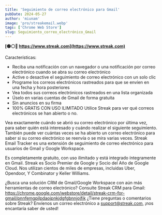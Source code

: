 ```yaml
---
title: 'Seguimiento de correo electrónico para Gmail'
pubDate: 2024-05-27
author: 'miunam'
image: 'pro/streakemail.webp'
tags: ['Chrome Web Store']
slug: Seguimiento_correo_electrónico_Gmail
---
```

**[🟢⚪️🔴 https://www.streak.com](https://www.streak.com)**

Características: 
- Reciba una notificación con un navegador o una notificación por correo electrónico cuando se abra su correo electrónico 
- Active o desactive el seguimiento de correo electrónico con un solo clic 
- Programe los correos electrónicos rastreados para que se envíen en una fecha y hora posteriores 
- Vea todos sus correos electrónicos rastreados en una lista organizada 
- Úselo en varias cuentas de Gmail de forma gratuita 
- Sin anuncios en su firma 
- 100% GRATIS CON USO ILIMITADO Utilice Streak para ver qué correos electrónicos se han abierto o no. 

Vea exactamente cuándo se abrió su correo electrónico por última vez, para saber quién está interesado y cuándo realizar el siguiente seguimiento. También puede ver cuántas veces se ha abierto un correo electrónico para saber si su correo electrónico se reenvía o se mira varias veces. Streak Email Tracker es una extensión de seguimiento de correo electrónico para usuarios de Gmail y Google Workspace. 

Es completamente gratuito, con uso ilimitado y está integrado íntegramente en Gmail. Streak es Socio Premier de Google y Socio del Año de Google Cloud. Nos utilizan cientos de miles de empresas, incluidas Uber, Opendoor, Y Combinator y Keller Williams. 

¿Busca una solución CRM de Gmail/Google Workspace con aún más herramientas de correo electrónico? Consulte Streak CRM para Gmail: https://chrome.google.com/webstore/detail/streak-crm-for-gmail/pnnfemgpilpdaojpnkjdgfgbnnjojfik ¿Tiene preguntas o comentarios sobre Streak? Envíenos un correo electrónico a support@streak.com, ¡nos encantaría saber de usted!